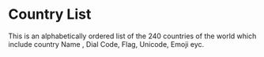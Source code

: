 # Country List
This is an alphabetically ordered list of the 240 countries of the world  which include country  Name , Dial Code, Flag, Unicode, Emoji eyc.
 
